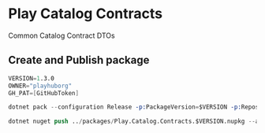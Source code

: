 # Play Catalog Contracts

Common Catalog Contract DTOs

## Create and Publish package
```s
VERSION=1.3.0
OWNER="playhuborg"
GH_PAT=[GitHubToken]

dotnet pack --configuration Release -p:PackageVersion=$VERSION -p:RepositoryUrl=https://github.com/$OWNER/lib-play-catalog-contracts -o ../packages

dotnet nuget push ../packages/Play.Catalog.Contracts.$VERSION.nupkg --api-key $GH_PAT --source "github"
```
